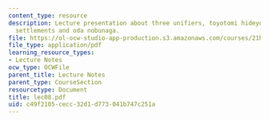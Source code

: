 ```yaml
---
content_type: resource
description: Lecture presentation about three unifiers, toyotomi hideyoshi, political
  settlements and oda nobunaga.
file: https://ol-ocw-studio-app-production.s3.amazonaws.com/courses/21h-522-japan-in-the-age-of-the-samurai-history-and-film-fall-2006/c49f2105cecc32d1d773041b747c251a_lec08.pdf
file_type: application/pdf
learning_resource_types:
- Lecture Notes
ocw_type: OCWFile
parent_title: Lecture Notes
parent_type: CourseSection
resourcetype: Document
title: lec08.pdf
uid: c49f2105-cecc-32d1-d773-041b747c251a
---
```

